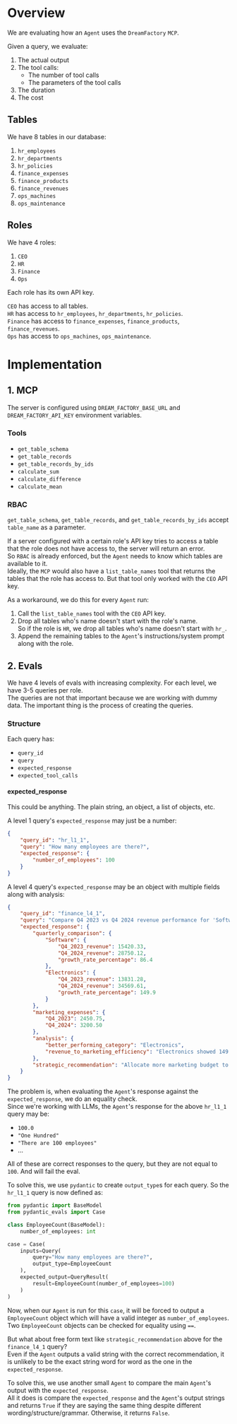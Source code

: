 # Overview

We are evaluating how an `Agent` uses the `DreamFactory` `MCP`.

Given a query, we evaluate:

1. The actual output
2. The tool calls:
    - The number of tool calls
    - The parameters of the tool calls
3. The duration
4. The cost

## Tables

We have 8 tables in our database:

1. `hr_employees`
2. `hr_departments`
3. `hr_policies`
4. `finance_expenses`
5. `finance_products`
6. `finance_revenues`
7. `ops_machines`
8. `ops_maintenance`

## Roles

We have 4 roles:

1. `CEO`
2. `HR`
3. `Finance`
4. `Ops`

Each role has its own API key.

`CEO` has access to all tables.  
`HR` has access to `hr_employees`, `hr_departments`, `hr_policies`.  
`Finance` has access to `finance_expenses`, `finance_products`, `finance_revenues`.  
`Ops` has access to `ops_machines`, `ops_maintenance`.  

# Implementation

## 1. MCP

The server is configured using `DREAM_FACTORY_BASE_URL` and `DREAM_FACTORY_API_KEY` environment variables.

### Tools

- `get_table_schema`
- `get_table_records`
- `get_table_records_by_ids`
- `calculate_sum`
- `calculate_difference`
- `calculate_mean`

### RBAC

`get_table_schema`, `get_table_records`, and `get_table_records_by_ids` accept `table_name` as a parameter.

If a server configured with a certain role's API key tries to access a table that the role does not have access to, the server will return an error.  
So `RBAC` is already enforced, but the `Agent` needs to know which tables are available to it.  
Ideally, the `MCP` would also have a `list_table_names` tool that returns the tables that the role has access to.
But that tool only worked with the `CEO` API key.

As a workaround, we do this for every `Agent` run:
1. Call the `list_table_names` tool with the `CEO` API key.
2. Drop all tables who's name doesn't start with the role's name.  
   So if the role is `HR`, we drop all tables who's name doesn't start with `hr_`.
3. Append the remaining tables to the `Agent`'s instructions/system prompt along with the role.

## 2. Evals

We have 4 levels of evals with increasing complexity. For each level, we have 3-5 queries per role.  
The queries are not that important because we are working with dummy data. The important thing is the process of creating the queries.

### Structure

Each query has:
- `query_id`
- `query`
- `expected_response`
- `expected_tool_calls`

#### expected_response

This could be anything. The plain string, an object, a list of objects, etc.

A level 1 query's `expected_response` may just be a number:

```json
{
    "query_id": "hr_l1_1",
    "query": "How many employees are there?",
    "expected_response": {
        "number_of_employees": 100
    }
}
```

A level 4 query's `expected_response` may be an object with multiple fields along with analysis:

```json
{
    "query_id": "finance_l4_1",
    "query": "Compare Q4 2023 vs Q4 2024 revenue performance for 'Software' and 'Electronics' products. Calculate growth rates and identify which category performed better. Also analyze total 'Marketing' expenses for both quarters. Provide one strategic recommendation based on the revenue-to-marketing spend efficiency.",
    "expected_response": {
        "quarterly_comparison": {
            "Software": {
                "Q4_2023_revenue": 15420.33,
                "Q4_2024_revenue": 28750.12,
                "growth_rate_percentage": 86.4
            },
            "Electronics": {
                "Q4_2023_revenue": 13831.28,
                "Q4_2024_revenue": 34569.61,
                "growth_rate_percentage": 149.9
            }
        },
        "marketing_expenses": {
            "Q4_2023": 2450.75,
            "Q4_2024": 3200.50
        },
        "analysis": {
            "better_performing_category": "Electronics",
            "revenue_to_marketing_efficiency": "Electronics showed 149.9% growth vs 86.4% for Software, while marketing spend increased only 30.6%"
        },
        "strategic_recommendation": "Allocate more marketing budget to Electronics products in Q1 2025, as they demonstrate superior growth response to marketing investment."
    }
}
```
The problem is, when evaluating the `Agent`'s response against the `expected_response`, we do an equality check.  
Since we're working with LLMs, the `Agent`'s response for the above `hr_l1_1` query may be:
- `100.0`
- `"One Hundred"`
- `"There are 100 employees"`
- ...  

All of these are correct responses to the query, but they are not equal to `100`. And will fail the eval.

To solve this, we use `pydantic` to create `output_type`s for each query. So the `hr_l1_1` query is now defined as:

```python
from pydantic import BaseModel
from pydantic_evals import Case

class EmployeeCount(BaseModel):
    number_of_employees: int

case = Case(
    inputs=Query(
        query="How many employees are there?",
        output_type=EmployeeCount
    ),
    expected_output=QueryResult(
        result=EmployeeCount(number_of_employees=100)
    )
)
```
Now, when our `Agent` is run for this `case`, it will be forced to output a `EmployeeCount` object which will have a valid integer as `number_of_employees`.  
Two `EmployeeCount` objects can be checked for equality using `==`.

But what about free form text like `strategic_recommendation` above for the `finance_l4_1` query?  
Even if the `Agent` outputs a valid string with the correct recommendation, it is unlikely to be the exact string word for word as the one in the `expected_response`.

To solve this, we use another small `Agent` to compare the main `Agent`'s output with the `expected_response`.  
All it does is compare the `expected_response` and the `Agent`'s output strings and returns `True` if they are saying the same thing despite different wording/structure/grammar. Otherwise, it returns `False`.


